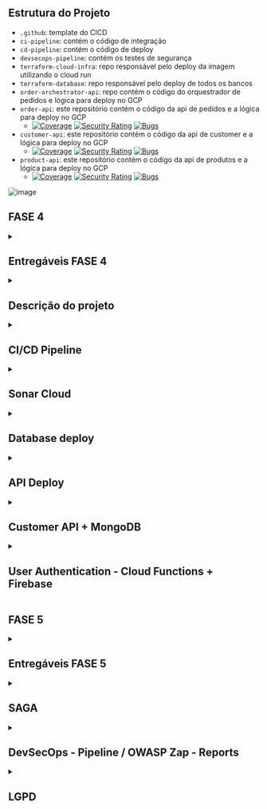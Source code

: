 ## Estrutura do Projeto
- `.github`: template do CICD
- `ci-pipeline`: contém o código de integração
- `cd-pipeline`: contém o código de deploy
- `devsecops-pipeline`:  contém os testes de segurança
- `terraform-cloud-infra`:  repo responsável pelo deploy da imagem utilizando o cloud run
- `terraform-database`: repo responsável pelo deploy de todos os bancos
- `order-orchestrator-api`: repo contém o código do orquestrador de pedidos e lógica para deploy no GCP
- `order-api`: este repositório contém o código da api de pedidos e a lógica para deploy no GCP
  - [![Coverage](https://sonarcloud.io/api/project_badges/measure?project=tshadz-fiap-postech-soat3_customer-api&&metric=coverage)](https://sonarcloud.io/summary/new_code?id=tshadz-fiap-postech-soat3_customer-api) [![Security Rating](https://sonarcloud.io/api/project_badges/measure?project=tshadz-fiap-postech-soat3_customer-api&metric=security_rating)](https://sonarcloud.io/summary/new_code?id=tshadz-fiap-postech-soat3_customer-api) [![Bugs](https://sonarcloud.io/api/project_badges/measure?project=tshadz-fiap-postech-soat3_customer-api&metric=bugs)](https://sonarcloud.io/summary/new_code?id=tshadz-fiap-postech-soat3_customer-api)
- `customer-api`: este repositório contém o código da api de customer e a lógica para deploy no GCP
  - [![Coverage](https://sonarcloud.io/api/project_badges/measure?project=tshadz-fiap-postech-soat3_customer-api&&metric=coverage)](https://sonarcloud.io/summary/new_code?id=tshadz-fiap-postech-soat3_customer-api) [![Security Rating](https://sonarcloud.io/api/project_badges/measure?project=tshadz-fiap-postech-soat3_customer-api&metric=security_rating)](https://sonarcloud.io/summary/new_code?id=tshadz-fiap-postech-soat3_customer-api) [![Bugs](https://sonarcloud.io/api/project_badges/measure?project=tshadz-fiap-postech-soat3_customer-api&metric=bugs)](https://sonarcloud.io/summary/new_code?id=tshadz-fiap-postech-soat3_customer-api)
- `product-api`: este repositório contém o código da api de produtos e a lógica para deploy no GCP
  - [![Coverage](https://sonarcloud.io/api/project_badges/measure?project=tshadz-fiap-postech-soat3_customer-api&&metric=coverage)](https://sonarcloud.io/summary/new_code?id=tshadz-fiap-postech-soat3_customer-api) [![Security Rating](https://sonarcloud.io/api/project_badges/measure?project=tshadz-fiap-postech-soat3_customer-api&metric=security_rating)](https://sonarcloud.io/summary/new_code?id=tshadz-fiap-postech-soat3_customer-api) [![Bugs](https://sonarcloud.io/api/project_badges/measure?project=tshadz-fiap-postech-soat3_customer-api&metric=bugs)](https://sonarcloud.io/summary/new_code?id=tshadz-fiap-postech-soat3_customer-api)

![image](https://github.com/user-attachments/assets/ef12c18c-0ba2-4270-b199-c2d44fe7cd8d)


## FASE 4
<details>
  <summary> <h2> Entregáveis FASE 4 </h2> </summary>
  
- [x] Refatorar o projeto em 3 microsserviços
- [x] Utilizar ao menos um banco de dados NoSQL e um SQL
- [x] Os serviços devem se comunicar entre si
- [x] Os serviços devem conter testes unitários
- [x] Ao menos um dos caminhos de teste deve implementar BDD
- [x] Todo os projetos devem ter ao menos 80% de cobertura
- [x] Os repositórios precisam ser separados
- [x] A branc main precisa estar protegida
- [x] PR para branch main deve validar o build da aplicação e a qualidade de código via sonarqube ou similar
- [x] O deploy dos microsserviços precisa ter automatizado

</details>

<details>
  <summary> <h2> Descrição do projeto </h2> </summary>

O projeto fast-food-api é um sistema backend desenvolvido para fornecer uma solução robusta e escalável para o Tech Challenge da pós graduação em Software Architecture da FIAP. Ele foi projetado para atender às necessidades de controle de pedidos em uma lanchonete de bairro. 

Acesse a [Wiki do Projeto](https://github.com/tshadz-fiap-postech-soat3/soat3-tech-challenge/wiki) para mais informações a respeito dos:

* Requisitos técnicos (business)
* Domain-Driven Design
* S-SDLC
* Arquitetura

### Tecnologias Utilizadas:

- **Linguagem de Programação**: TypeScript
- **Framework**: NestJS
- **Banco de Dados**: MySQL e MongoDB
- **Serviço de Cloud**:Google Cloud Platform (GCP)
- **Ferramentas de DevOps**: GitHub Actions, Terraform e SonarCloud.

</details>

<details>
  <summary> <h2> CI/CD Pipeline </h2> </summary>

https://github.com/tshadz-fiap-postech-soat3/.github/assets/80704054/27eadf3f-8543-4666-bb52-10b9ddac388a

https://github.com/tshadz-fiap-postech-soat3/.github/assets/80704054/2d0483ab-598a-42b1-bb38-b3a61f6e101c

</details>

<details>
  <summary> <h2> Sonar Cloud </h2> </summary>

https://github.com/tshadz-fiap-postech-soat3/.github/assets/80704054/d6b1bfa6-e4e0-41b9-b621-c21aa9011c52

https://github.com/tshadz-fiap-postech-soat3/.github/assets/80704054/67262cab-4468-48ea-b1dc-a12b1c170c5a

</details>

<details>
  <summary> <h2> Database deploy </h2> </summary>
  
https://github.com/tshadz-fiap-postech-soat3/.github/assets/80704054/c7aad8b9-bfaa-43c7-b206-8e38d1cd05cb

https://github.com/tshadz-fiap-postech-soat3/.github/assets/80704054/bb88e639-6b47-4793-9ccd-e241da364cc8

https://github.com/tshadz-fiap-postech-soat3/.github/assets/80704054/413cd46b-d269-46c3-881d-43ff4ad84ca2

https://github.com/tshadz-fiap-postech-soat3/.github/assets/80704054/be011672-5ed0-4543-8417-35303c9a7a0a

https://github.com/tshadz-fiap-postech-soat3/.github/assets/80704054/75b12ae5-95bb-4952-8ccc-8915807409dc

</details>

<details>
  <summary> <h2> API Deploy </h2> </summary>

https://github.com/tshadz-fiap-postech-soat3/.github/assets/80704054/6f1027ab-85bc-4854-a787-e702ba87885e

https://github.com/tshadz-fiap-postech-soat3/.github/assets/80704054/25e796bb-bdb2-4453-8a5e-e01bfae62565

https://github.com/tshadz-fiap-postech-soat3/.github/assets/80704054/de12941b-b78c-4637-ac25-d22fb42465ff

https://github.com/tshadz-fiap-postech-soat3/.github/assets/80704054/1b21ff7d-13c2-476f-bce0-0865910763fa

https://github.com/tshadz-fiap-postech-soat3/.github/assets/80704054/34e0f85e-5630-428c-95f9-f8d93075c526

https://github.com/tshadz-fiap-postech-soat3/.github/assets/80704054/701c4821-fe7b-443b-9d1e-5debbcaa8e74

https://github.com/tshadz-fiap-postech-soat3/.github/assets/80704054/bf9bf313-5957-4a32-9de6-d2ea2e57d501

https://github.com/tshadz-fiap-postech-soat3/.github/assets/80704054/caf87b0f-740b-4c95-889e-866375457c6f

</details>

<details>
  <summary> <h2> Customer API + MongoDB </h2> </summary>

https://github.com/tshadz-fiap-postech-soat3/.github/assets/80704054/d4b8498b-53ab-4bba-abb4-b0e71cf07028

https://github.com/tshadz-fiap-postech-soat3/.github/assets/80704054/148071b1-d4ba-4f23-b0ab-d8718b2cf531

</details>

<details>
  <summary> <h2> User Authentication - Cloud Functions + Firebase </h2> </summary>

https://github.com/user-attachments/assets/9993a899-60ad-479e-afed-284d28f1c840

</details>

## FASE 5

<details>
  <summary> <h2> Entregáveis FASE 5 </h2> </summary>
  
- [x] Utilizar padrão SAGA para aumentar a disponibilidade da aplicação
- [x] Justificativa do padrão escolhido
- [x] Fluxos: Pagamento Aprovado e Pagamento Recusado
- [x] Utilizar gerenciador de mensageria
- [x] Executar OWASP Zap nos fluxos de Listar cardápio / Realização do Pedido / Geração do pagamento / Confirmação do Pagamento
- [x] Relatório RIPD
- [x] Rota para o cliente solicitar a exclusão/inativação de seus dados pessoais

</details>

<details>
  <summary> <h2> SAGA </h2> </summary>
  
O vídeo explicativo da implementação da SAGa Orquestrada pode ser acessado através do seguinte link:

[SAGA Orquestrada Vídeo](https://drive.google.com/file/d/1Wg2Wze2vEdpC86JXzlcyIk-llbr2Y9C3/view?usp=drive_link)

### Orquestração

1. Redução de Acoplamento:
  - Desacoplamento dos Serviços: Uma saga orquestrada ajuda a desacoplar os microsserviços, permitindo que cada um funcione de forma independente. Isso facilita a substituição ou atualização de um serviço sem afetar os demais.
  - Interação Definida: A orquestração define claramente como os serviços interagem, reduzindo a complexidade e dependência entre eles.
2. Facilidade de Manutenção e Debug:
  - Visibilidade do Fluxo de Processos: Com uma saga orquestrada, o fluxo de transações é centralizado, tornando mais fácil monitorar, depurar e entender o estado do sistema.
  - Gerenciamento de Erros: A orquestração pode tratar erros e compensações de forma centralizada, o que simplifica a identificação e a correção de problemas.
3. Custo e Eficiência:
  - Menos Mão de Obra Necessária: Automatizar o gerenciamento de transações e processos reduz a necessidade de intervenção manual e, portanto, o custo com mão de obra.
  - Serviço Terceirizado: Com serviços terceirizados e uma orquestração bem definida, a manutenção e o desenvolvimento podem ser mais facilmente gerenciados por terceiros, reduzindo custos operacionais.
4. Flexibilidade e Escalabilidade:
  - Escalabilidade Individual: Cada serviço pode ser escalado de forma independente conforme a demanda, o que é ideal para sistemas com altos volumes de pedidos e variações na carga de trabalho.
  - Adaptação a Mudanças: Mudanças nos requisitos do negócio ou na arquitetura do sistema podem ser incorporadas com menos esforço, pois a orquestração pode ser ajustada sem afetar todos os serviços.
5. Transparência e Controle:
  - Monitoramento Centralizado: A orquestração centraliza o monitoramento dos processos, proporcionando uma visão clara de todo o fluxo e facilitando a identificação de problemas ou gargalos.
  - Auditoria e Compliance: Ter um controle centralizado sobre as transações pode ajudar a garantir conformidade com regulamentos e facilitar auditorias.
6. Coerência e Consistência:
  - Gerenciamento de Estado: Uma saga orquestrada assegura que todos os passos do processo sejam gerenciados de forma coerente, garantindo a consistência dos dados e a integridade das transações.
________________________________
### Arquitetura e fluxo de dados
Diagrama da estrutura na nuvem e comunicação SAGA:

![diagrama de architetura](https://github.com/user-attachments/assets/796d299b-fa97-4c2f-8dbe-259af5bd9ebf)


![saga orquestrada](https://github.com/user-attachments/assets/281b7719-1d53-459a-93d0-b4a70b325a2c)


- Filas
  - create_order: Solicita a criação de um novo pedido.
  - order_created: Notifica que um pedido foi criado com status payment_due.
  - process_payment: Solicita o processamento do pagamento para um pedido.
  - payment_processed: Notifica que o pagamento foi processado com sucesso.
  - order_placed: Notifica que o status do pedido foi alterado para placed.
  - order_confirmed: Notifica que a cozinha confirmou o pedido.
  - order_processing: Notifica que o pedido está sendo processado pela cozinha.
  - order_ready_to_pickup: Notifica que o pedido está pronto para ser retirado.
  - order_concluded: Notifica que o pedido foi concluído após retirada pelo cliente.
  - order_cancelled: Notifica que o pedido foi cancelado.
 
- Fluxo de criação de pedidos
  - Frontend envia uma solicitação para o Orquestrador criar um pedido.
  - Orquestrador publica uma mensagem na fila create_order.
  - Microsserviço de Pedido consome a mensagem da fila create_order, cria o pedido no banco de dados com status payment_due, e publica uma mensagem na fila order_created.
  - Orquestrador consome a mensagem da fila order_created e publica uma mensagem na fila process_payment.
  - Microsserviço de Pagamento consome a mensagem da fila process_payment, processa o pagamento, e publica uma mensagem na fila payment_processed.
  - Orquestrador consome a mensagem da fila payment_processed, atualiza o status do pedido para placed, e publica uma mensagem na fila order_placed.
  - Microsserviço de Pedido consome a mensagem da fila order_placed e notifica a cozinha publicando uma mensagem na fila order_confirmed.
  - Cozinha consome a mensagem da fila order_confirmed, atualiza o status do pedido para processing, e publica uma mensagem na fila order_processing.
  - Cozinha conclui o preparo do pedido, atualiza o status para ready_to_pickup, e publica uma mensagem na fila order_ready_to_pickup.
  - Orquestrador consome a mensagem da fila order_ready_to_pickup e publica uma mensagem na fila notify_customer.
  - Cliente é notificado no telão que o pedido está pronto para retirada.
  - Balcão atualiza o status do pedido para concluded após a retirada e publica uma mensagem na fila order_concluded.

</details>

<details>
  <summary> <h2> DevSecOps - Pipeline / OWASP Zap - Reports </h2> </summary>

A pipeline de DevSecOps para este projeto pode ser acessada através do seguinte link:

[DevSecOps Pipeline](https://github.com/tshadz-fiap-postech-soat3/devsecops-pipeline)

O vídeo explicativo da implementação da DevSecOps pipeline pode ser acessado através do seguinte link:

[DevSecOps Pipeline Vídeo](https://drive.google.com/file/d/1Wg2Wze2vEdpC86JXzlcyIk-llbr2Y9C3/view?usp=drive_link)
__________________

### DevSecOps - Pipeline

  A pipeline de segurança automatiza a detecção de vulnerabilidades em várias camadas do ciclo de desenvolvimento, desde a infraestrutura até o código e dependências, garantindo uma abordagem abrangente para a segurança do software.
  
1. IAC - Trivy:

- Trivy é uma ferramenta de scanner de segurança que verifica a infraestrutura como código (IaC) em busca de vulnerabilidades e configurações incorretas. Ele pode analisar arquivos como Dockerfile, Kubernetes, Terraform, etc., ajudando a garantir que a infraestrutura seja provisionada com segurança desde o início.

2. SAST - Semgrep:

- Semgrep é uma ferramenta de análise estática de código (SAST) que verifica o código fonte em busca de vulnerabilidades de segurança, bugs e padrões de codificação inseguros. Ele usa regras definidas para detectar problemas antes que o código seja implementado.

3. SCA - Dependency-Check:

- Dependency-Check é uma ferramenta de análise de componentes de software (SCA) que verifica as dependências de um projeto em busca de vulnerabilidades conhecidas. Ele examina bibliotecas de terceiros usadas no projeto e alerta sobre possíveis riscos.

4. DAST - OWASP ZAP:

- OWASP ZAP (Zed Attack Proxy) é uma ferramenta de teste dinâmico de segurança de aplicações (DAST). Ela simula ataques em tempo real contra uma aplicação web para identificar vulnerabilidades como injeção de SQL, cross-site scripting (XSS), entre outras.

5. Secrets - Gitleaks:

- Gitleaks é uma ferramenta que verifica repositórios Git em busca de informações sensíveis, como chaves de API, senhas e outros segredos que não devem ser expostos no código. Ela ajuda a evitar que credenciais sensíveis sejam comprometidas.
  
![image](https://github.com/user-attachments/assets/224e6e20-5ad9-48c5-8cfa-758146a02cc2)

________________________________

### DAST Reports
Aqui estão os relatórios DAST gerados para `product-api` e `order-api`:
________________________________

#### PRODUCT-API

Primeira análise:
  - <b>Link para o relatório completo na Pipeline:</b> [DevSecOps Pipeline Summary](https://github.com/tshadz-fiap-postech-soat3/product-api/actions/runs/10283732784)
  - <b>Report:</b>
  
![image](https://github.com/user-attachments/assets/13c16e0d-ece9-4dc8-90e9-ad67978e8e92)

Segunda Análise:
  - <b>Link para o relatório completo na Pipeline:</b> [DevSecOps Pipeline Summary](https://github.com/tshadz-fiap-postech-soat3/product-api/actions/runs/10283851553)
  - <b>Report:</b>

![image](https://github.com/user-attachments/assets/7b31cffe-66c3-46ba-9c5d-4df17865840c)
________________________________

#### ORDER-API

Primeira análise:
  - <b>Link para o relatório completo na Pipeline:</b> [DevSecOps Pipeline Summary](https://github.com/tshadz-fiap-postech-soat3/order-api/actions/runs/10286649139)
  - <b>Report:</b>
  
![image](https://github.com/user-attachments/assets/f55415aa-a37a-411b-9680-3d990a8e22d0)
________________________________

</details>

<details>
  <summary> <h2> LGPD </h2> </summary>
  
[LGPD - RIPD - PosTech-SOAT3-G68](https://docs.google.com/document/d/1VQAqVCFKz5fwItgQyFCmHVlZqSLtLnqX/edit?usp=drive_link&ouid=115953080927918010909&rtpof=true&sd=true)

</details>
